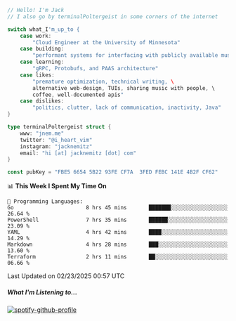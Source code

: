 ```go
// Hello! I'm Jack
// I also go by terminalPoltergeist in some corners of the internet

switch what_I'm_up_to {
    case work:
        "Cloud Engineer at the University of Minnesota"
    case building:
        "performant systems for interfacing with publicly available music datasets"
    case learning:
        "gRPC, Protobufs, and PAAS architecture"
    case likes:
        "premature optimization, technical writing, \
        alternative web-design, TUIs, sharing music with people, \
        coffee, well-documented apis"
    case dislikes:
        "politics, clutter, lack of communication, inactivity, Java"
}

type terminalPoltergeist struct {
    www: "jnem.me"
    twitter: "@i_heart_vim"
    instagram: "jacknemitz"
    email: "hi [at] jacknemitz [dot] com"
}

const pubKey = "FBE5 6654 5B22 93FE CF7A  3FED FEBC 141E 4B2F CF62"
```

<!--START_SECTION:waka-->
📊 **This Week I Spent My Time On** 

```text
💬 Programming Languages: 
Go                       8 hrs 45 mins       ███████░░░░░░░░░░░░░░░░░░   26.64 % 
PowerShell               7 hrs 35 mins       ██████░░░░░░░░░░░░░░░░░░░   23.09 % 
YAML                     4 hrs 42 mins       ████░░░░░░░░░░░░░░░░░░░░░   14.29 % 
Markdown                 4 hrs 28 mins       ███░░░░░░░░░░░░░░░░░░░░░░   13.60 % 
Terraform                2 hrs 11 mins       ██░░░░░░░░░░░░░░░░░░░░░░░   06.66 % 
```


 Last Updated on 02/23/2025 00:57 UTC
<!--END_SECTION:waka-->

##### What I'm Listening to...

[![spotify-github-profile](https://jnem.me/listening-item?maxAge=2592000)](https://jnem.me/listening)
